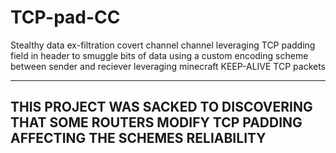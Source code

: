 # TCP-pad-CC
Stealthy data ex-filtration covert channel channel leveraging TCP padding field in header to smuggle bits of data using a custom encoding scheme between sender and reciever leveraging minecraft KEEP-ALIVE TCP packets

---------------------------------------------------------------------------------------------------------------
THIS PROJECT WAS SACKED TO DISCOVERING THAT SOME ROUTERS MODIFY TCP PADDING AFFECTING THE SCHEMES RELIABILITY
----------------------------------------------------------------------------------------------------------------
